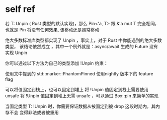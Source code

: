 # self ref

若 T: Unpin ( Rust 类型的默认实现)，那么 Pin<'a, T> 跟 &'a mut T 完全相同，
也就是 Pin 将没有任何效果, 该移动还是照常移动

绝大多数标准库类型都实现了 Unpin ，事实上，对于 Rust 中你能遇到的绝大多数类型，
该结论依然成立 ，其中一个例外就是：async/await 生成的 Future 没有实现 Unpin

你可以通过以下方法为自己的类型添加 !Unpin 约束：

使用文中提到的 std::marker::PhantomPinned
使用nightly 版本下的 feature flag

可以将值固定到栈上，也可以固定到堆上
将 !Unpin 值固定到栈上需要使用 unsafe
将 !Unpin 值固定到堆上无需 unsafe ，可以通过 Box::pin 来简单的实现

当固定类型 T: !Unpin 时，你需要保证数据从被固定到被 drop 这段时期内，其内存不会
变得非法或者被重用
